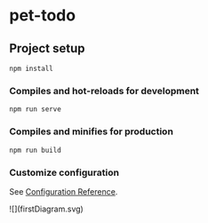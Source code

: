 # pet-todo

## Project setup
```
npm install
```

### Compiles and hot-reloads for development
```
npm run serve
```

### Compiles and minifies for production
```
npm run build
```

### Customize configuration
See [Configuration Reference](https://cli.vuejs.org/config/).

<div hidden>
```
@startuml firstDiagram
Bob -> Alice : Привет!
@enduml
```
</div>
![](firstDiagram.svg)
